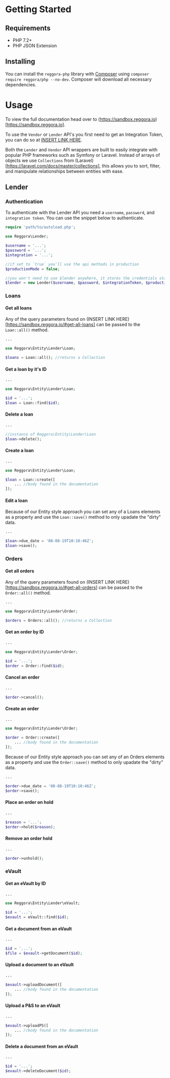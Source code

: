 # Getting Started

## Requirements

- PHP 7.2+
- PHP JSON Extension

## Installing

You can install the `reggora-php` library with [Composer](https://composer.org) using `composer require reggora/php --no-dev`. Composer will download all necessary dependencies. 

# Usage

To view the full documentation head over to (https://sandbox.reggora.io)[https://sandbox.reggora.io].

To use the `Vendor` or `Lender` API's you first need to get an Integration Token, you can do so at [INSERT LINK HERE](https://sandbox.reggora.io).

Both the `Lender` and `Vendor` API wrappers are built to easily integrate with popular PHP frameworks such as Symfony or Laravel. Instead of arrays of objects we use `Collections` from (Laravel)[https://laravel.com/docs/master/collections], this allows you to sort, filter, and manipulate relationships between entities with ease.

## Lender

### Authentication

To authenticate with the Lender API you need a `username`, `password`, and `integration token`. You can use the snippet below to authenticate.

```php
require 'path/to/autoload.php';

use Reggora\Lender;

$username = '...';
$password = '...';
$integration = '...';

//if set to `true` you'll use the api methods in production
$productionMode = false;

//you won't need to use $lender anywhere, it stores the credentials statically
$lender = new Lender($username, $password, $integrationToken, $productionMode);
```

### Loans

#### Get all loans

Any of the query parameters found on (INSERT LINK HERE)[https://sandbox.reggora.io/#get-all-loans] can be passed to the `Loan::all()` method.

```php
...

use Reggora\Entity\Lender\Loan;

$loans = Loan::all(); //returns a Collection
```

#### Get a loan by it's ID

```php
...

use Reggora\Entity\Lender\Loan;

$id = '...';
$loan = Loan::find($id);
```

#### Delete a loan

```php
...

//instance of Reggora\Entity\Lender\Loan
$loan->delete();
```

#### Create a loan

```php
...

use Reggora\Entity\Lender\Loan;

$loan = Loan::create([
	... //body found in the documentation
]);
```

#### Edit a loan

Because of our Entity style approach you can set any of a Loans elements as a property and use the `Loan::save()` method to only upadate the "dirty" data.

```php
...

$loan->due_date = '08-08-19T10:10:46Z';
$loan->save();
```

### Orders

#### Get all orders

Any of the query parameters found on (INSERT LINK HERE)[https://sandbox.reggora.io/#get-all-orders] can be passed to the `Order::all()` method.

```php
...

use Reggora\Entity\Lender\Order;

$orders = Orders::all(); //returns a Collection
```

#### Get an order by ID

```php
...

use Reggora\Entity\Lender\Order;

$id = '...';
$order = Order::find($id);
```

#### Cancel an order

```php
...

$order->cancel();
```

#### Create an order

```php
...

use Reggora\Entity\Lender\Order;

$order = Order::create([
	... //body found in the documentation
]);
```

Because of our Entity style approach you can set any of an Orders elements as a property and use the `Order::save()` method to only upadate the "dirty" data.

```php
...

$order->due_date = '08-08-19T10:10:46Z';
$order->save();
```

#### Place an order on hold

```php
...

$reason = '...';
$order->hold($reason);
```

#### Remove an order hold

```php
...

$order->unhold();
```

### eVault

#### Get an eVault by ID

```php
...

use Reggora\Entity\Lender\eVault;

$id = '...';
$evault = eVault::find($id);
```

#### Get a document from an eVault

```php
...

$id = '...';
$file = $evault->getDocument($id);
```

#### Upload a document to an eVault

```php
...

$evault->uploadDocument([
	... //body found in the documentation
]);
```

#### Upload a P&S to an eVault

```php
...

$evault->uploadPS([
	... //body found in the documentation
]);
```

#### Delete a document from an eVault

```php
...

$id = '...';
$evault->deleteDocument($id);
```